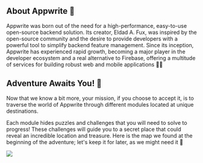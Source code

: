 <Hero
title="Welcome to the Appwrite Adventure!"
image="/assets/workshop/introduction/hero.jpeg"
description="Congratulations, dear traveler, you have been chosen to be one of the first to embark on an extraordinary
journey into the fascinating world of Appwrite! You are about to dive into an unforgettable experience where discovery,
learning, and adventure come together 🗾"
/>

## About Appwrite 📰

Appwrite was born out of the need for a high-performance, easy-to-use open-source backend solution. Its creator, Eldad
A. Fux, was inspired by the open-source community and the desire to provide developers with a powerful tool to simplify
backend feature management. Since its inception, Appwrite has experienced rapid growth, becoming a major player in the
developer ecosystem and a real alternative to Firebase, offering a multitude of services for building robust web and
mobile applications 💪🏼

## Adventure Awaits You! 🏁

Now that we know a bit more, your mission, if you choose to accept it, is to traverse the world of Appwrite through
different modules located at unique destinations.

Each module hides puzzles and challenges that you will need to solve to progress! These challenges will guide you to a
secret place that could reveal an incredible location and treasure. Here is the map we found at the beginning of the
adventure; let's keep it for later, as we might need it 🫢

<Image src="/assets/workshop/introduction/map.jpeg" imageAlt="Workshop map"></Image>

<br/><br/>


<Hero
title="Are you ready to embark on this adventure?"
description="If yes, start by clicking on the first module, the Configuration Bay, to begin your extraordinary journey!
🗺️"
/>
